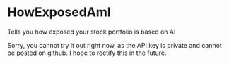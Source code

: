 # HowExposedAmI
Tells you how exposed your stock portfolio is based on AI

Sorry, you cannot try it out right now, as the API key is private and cannot be posted on github. I hope to rectify this in the future.
